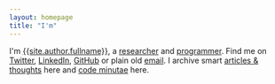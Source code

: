 ```yaml
---
layout: homepage
title: "I'm"
---
```


I'm [{{site.author.fullname}}][about], a [researcher][research] and
[programmer][github]. Find me on [Twitter][twitter], [LinkedIn][linkedin],
[GitHub][github] or plain old [email][email]. I archive smart [articles &amp;
thoughts][articles_archive] here and [code minutae][minutae_archive] here.

[twitter]: {{site.author.twitter_url}}
[github]: {{site.author.github_url}}
[googleplus]: {{site.author.googleplus_url}}
[linkedin]: {{site.author.linkedin_url}}
[about]: /about/
[research]: /research/
[articles_archive]: /articles/archive/
[email]: mailto:j@kingori.co?Subject=Hey%20There
[minutae_archive]: /minutae/archive/
